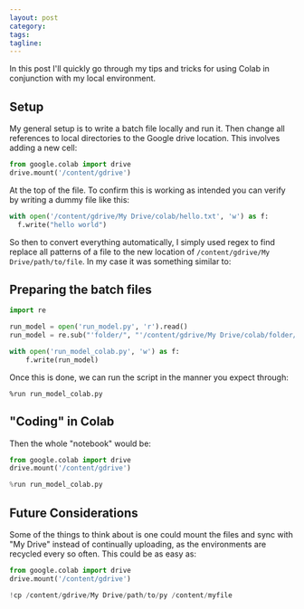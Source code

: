 ```yaml
---
layout: post
category:
tags:
tagline:
---
```


In this post I'll quickly go through my tips and tricks for using Colab in conjunction with my local environment.

## Setup

My general setup is to write a batch file locally and run it. Then change all references to local directories to the Google drive location. This involves adding a new cell:

```py
from google.colab import drive
drive.mount('/content/gdrive')
```

At the top of the file. To confirm this is working as intended you can verify by writing a dummy file like this:

```py
with open('/content/gdrive/My Drive/colab/hello.txt', 'w') as f:
  f.write("hello world")
```

So then to convert everything automatically, I simply used regex to find replace all patterns of a file to the new location of `/content/gdrive/My Drive/path/to/file`. In my case it was something similar to:

## Preparing the batch files

```py
import re

run_model = open('run_model.py', 'r').read()
run_model = re.sub("'folder/", "'/content/gdrive/My Drive/colab/folder/", run_model)

with open('run_model_colab.py', 'w') as f:
    f.write(run_model)
```

Once this is done, we can run the script in the manner you expect through:

```
%run run_model_colab.py
```

## "Coding" in Colab

Then the whole "notebook" would be:

```py
from google.colab import drive
drive.mount('/content/gdrive')

%run run_model_colab.py
```

## Future Considerations

Some of the things to think about is one could mount the files and sync with "My Drive" instead of continually uploading, as the environments are recycled every so often. This could be as easy as:

```py
from google.colab import drive
drive.mount('/content/gdrive')

!cp /content/gdrive/My Drive/path/to/py /content/myfile
```
